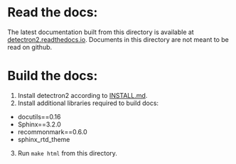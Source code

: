 # Read the docs:

The latest documentation built from this directory is available at [detectron2.readthedocs.io](https://detectron2.readthedocs.io/).
Documents in this directory are not meant to be read on github.

# Build the docs:

1. Install detectron2 according to [INSTALL.md](../INSTALL.md).
2. Install additional libraries required to build docs:
  - docutils==0.16
  - Sphinx==3.2.0
  - recommonmark==0.6.0
  - sphinx_rtd_theme

3. Run `make html` from this directory.
